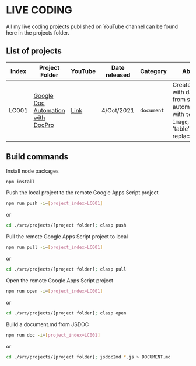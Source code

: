 # LIVE CODING

All my live coding projects published on YouTube channel can be found here in the projects folder.

## List of projects

| Index | Project Folder                        | YouTube                              | Date released | Category   | About                                                                                         |
| ----- | ------------------------------------- | ------------------------------------ | ------------- | ---------- | --------------------------------------------------------------------------------------------- |
| LC001 | [Google Doc Automation with DocPro]() | [Link](https://youtu.be/uwD91dKRw2w) | 4/Oct/2021    | `document` | Create a doc with data from sheet automatically with `text`, `image`, and 'table' replacement |

## Build commands

Install node packages

```bash
npm install
```

Push the local project to the remote Google Apps Script project

```bash
npm run push -i=[project_index=LC001]
```

or

```bash
cd ./src/projects/[project folder]; clasp push
```

Pull the remote Google Apps Script project to local

```bash
npm run pull -i=[project_index=LC001]
```

or

```bash
cd ./src/projects/[project folder]; clasp pull
```

Open the remote Google Apps Script project

```bash
npm run open -i=[project_index=LC001]
```

or

```bash
cd ./src/projects/[project folder]; clasp open
```

Build a document.md from JSDOC

```bash
npm run doc -i=[project_index=LC001]
```

or

```bash
cd ./src/projects/[project folder]; jsdoc2md *.js > DOCUMENT.md
```
